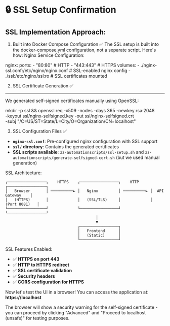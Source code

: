 🔒 SSL Setup Confirmation
================================================

SSL Implementation Approach:
-----------------------------------------------------------------
1. Built into Docker Compose Configuration ✅
The SSL setup is built into the docker-compose.yml configuration, not a separate script. Here's how:
Nginx Service Configuration:

nginx:
  ports:
    - "80:80"      # HTTP
    - "443:443"    # HTTPS
  volumes:
    - ./nginx-ssl.conf:/etc/nginx/nginx.conf    # SSL-enabled nginx config
    - ./ssl:/etc/nginx/ssl:ro                   # SSL certificates mounted

2. SSL Certificate Generation ✅
-----------------------------------------------------------------
We generated self-signed certificates manually using OpenSSL:

mkdir -p ssl && openssl req -x509 -nodes -days 365 -newkey rsa:2048 \
  -keyout ssl/nginx-selfsigned.key -out ssl/nginx-selfsigned.crt \
  -subj "/C=US/ST=State/L=City/O=Organization/CN=localhost"

3. SSL Configuration Files ✅
- **`nginx-ssl.conf`**: Pre-configured nginx configuration with SSL support
- **`ssl/` directory**: Contains the generated certificates
- **SSL scripts available**: `zz-automationscripts/ssl-setup.sh` and `zz-automationscripts/generate-selfsigned-cert.sh` (but we used manual generation)

SSL Architecture:
```
┌─────────────────┐    HTTPS    ┌─────────────────┐    HTTP     ┌─────────────────┐
│   Browser       │ ──────────► │   Nginx         │ ──────────► │  API Gateway    │
│   (HTTPS)       │             │   (SSL/TLS)     │             │   (Port 8081)   │
└─────────────────┘             └─────────────────┘             └─────────────────┘
                                        │
                                        ▼
                                ┌─────────────────┐
                                │   Frontend      │
                                │   (Static)      │
                                └─────────────────┘
```

SSL Features Enabled:
- ✅ **HTTPS on port 443**
- ✅ **HTTP to HTTPS redirect**
- ✅ **SSL certificate validation**
- ✅ **Security headers**
- ✅ **CORS configuration for HTTPS**

Now let's test the UI in a browser! You can access the application at:
**https://localhost**

The browser will show a security warning for the self-signed certificate - you can proceed by clicking "Advanced" and "Proceed to localhost (unsafe)" for testing purposes.

